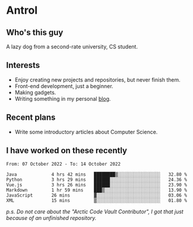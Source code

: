 # Antrol

## Who's this guy

A lazy dog from a second-rate university, CS student.

## Interests

* Enjoy creating new projects and repositories, but never finish them.
* Front-end development, just a beginner.
* Making gadgets.
* Writing something in my personal [blog](https://blog.antrol.xyz/).

## Recent plans

* Write some introductory articles about Computer Science.

<!--
* Try to develop a website for [Anime4KCPP](https://github.com/TianZerL/Anime4KCPP).
* Develop a Markdown renderer which user can customize its css, of course it is GUI-based.~~(If I could finish  it before getting bored)~~
* Work with my [teammates](https://github.com/SWJTU-Lazy-Dogs).
* Find something interests me, as a hobby after finishing my ~~boring~~ homework.
-->

## I have worked on these recently

<!--START_SECTION:waka-->

```text
From: 07 October 2022 - To: 14 October 2022

Java             4 hrs 42 mins   ████████▒░░░░░░░░░░░░░░░░   32.80 %
Python           3 hrs 29 mins   ██████░░░░░░░░░░░░░░░░░░░   24.36 %
Vue.js           3 hrs 26 mins   ██████░░░░░░░░░░░░░░░░░░░   23.90 %
Markdown         1 hr 59 mins    ███▒░░░░░░░░░░░░░░░░░░░░░   13.90 %
JavaScript       26 mins         ▓░░░░░░░░░░░░░░░░░░░░░░░░   03.06 %
XML              15 mins         ▒░░░░░░░░░░░░░░░░░░░░░░░░   01.80 %
```

<!--END_SECTION:waka-->

*p.s.  Do not care about the "Arctic Code Vault Contributor", I got that just because of an unfinished repository.*

<!--
**qzmlgfj/qzmlgfj** is a ✨ _special_ ✨ repository because its `README.md` (this file) appears on your GitHub profile.

Here are some ideas to get you started:

- 🔭 I’m currently working on ...
- 🌱 I’m currently learning ...
- 👯 I’m looking to collaborate on ...
- 🤔 I’m looking for help with ...
- 💬 Ask me about ...
- 📫 How to reach me: ...
- 😄 Pronouns: ...
- ⚡ Fun fact: ...
-->
